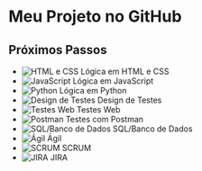 # Meu Projeto no GitHub

## Próximos Passos

- ![HTML e CSS](https://img.shields.io/badge/HTML%20%26%20CSS-333333?style=flat&logo=html5) Lógica em HTML e CSS
- ![JavaScript](https://img.shields.io/badge/JavaScript-333333?style=flat&logo=javascript) Lógica em JavaScript
- ![Python](https://img.shields.io/badge/Python-333333?style=flat&logo=python) Lógica em Python
- ![Design de Testes](https://img.shields.io/badge/Design%20de%20Testes-333333?style=flat&logo=test) Design de Testes
- ![Testes Web](https://img.shields.io/badge/Testes%20Web-333333?style=flat&logo=selenium) Testes Web
- ![Postman](https://img.shields.io/badge/Postman-333333?style=flat&logo=postman) Testes com Postman
- ![SQL/Banco de Dados](https://img.shields.io/badge/SQL%2FBanco%20de%20Dados-333333?style=flat&logo=postgresql) SQL/Banco de Dados
- ![Ágil](https://img.shields.io/badge/%C3%81gil-333333?style=flat&logo=agile) Ágil
- ![SCRUM](https://img.shields.io/badge/SCRUM-333333?style=flat&logo=scrum) SCRUM
- ![JIRA](https://img.shields.io/badge/JIRA-333333?style=flat&logo=jira) JIRA
